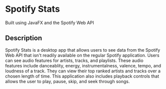 # Spotify Stats

Built using JavaFX and the Spotify Web API

## Description

Spotify Stats is a desktop app that allows users to see data from the Spotify Web API that isn't readily available on the regular Spotify application. Users can see audio features for artists, tracks, and playlists. These audio features include danceablity, energy, instrumentalness, valence, tempo, and loudness of a track. They can view their top ranked artists and tracks over a chosen length of time. This application also includes playback controls that allows the user to play, pause, skip, and seek through songs.

